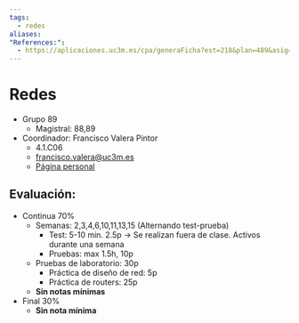 ```yaml
---
tags:
  - redes
aliases: 
"References:":
  - https://aplicaciones.uc3m.es/cpa/generaFicha?est=218&plan=489&asig=13884&idioma=1
---
```

# Redes
+ Grupo 89
	+ Magistral: 88,89
+ Coordinador: Francisco Valera Pintor
	+ 4.1.C06
	+ francisco.valera@uc3m.es
	+ [Página personal](https://www.it.uc3m.es/fvalera/indice.html)

## Evaluación: 
+ Continua 70%
	+ Semanas: 2,3,4,6,10,11,13,15 (Alternando test-prueba)
		+ Test: 5-10 min. 2.5p → Se realizan fuera de clase. Activos durante una semana
		+ Pruebas: max 1.5h, 10p
	+ Pruebas de laboratorio: 30p
		+ Práctica de diseño de red: 5p
		+ Práctica de routers: 25p 
	+ **Sin notas mínimas**
+ Final 30%
	+ **Sin nota mínima**